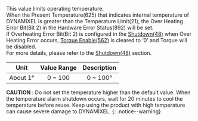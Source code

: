 This value limits operating temperature.  
When the Present Temperature(625) that indicates internal temperature of DYNAMIXEL is greater than the Temperature Limit(21), the Over Heating Error Bit(Bit 2) in the Hardware Error Status(892) will be set.  
If Overheating Error Bit(Bit 2) is configured in the [Shutdown(48)] when Over Heating Error occurs, [Torque Enable(562)] is cleared to ‘0’ and Torque will be disabled.  
For more details, please refer to the [Shutdown(48)] section.

|Unit|Value Range|Description|
| :---: | :---: | :---: |
|About 1&deg;|0 ~ 100|0 ~ 100&deg;|

**CAUTION** : Do not set the temperature higher than the default value. When the temperature alarm shutdown occurs, wait for 20 minutes to cool the temperature before reuse. Keep using the product with high temperature can cause severe damage to DYNAMIXEL.
{: .notice--warning}

[Shutdown(48)]: #shutdown
[Torque Enable(562)]: #torque-enable562
